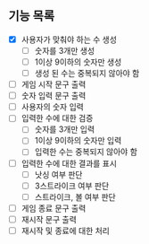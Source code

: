 ## 기능 목록

-[x] 사용자가 맞춰야 하는 수 생성
    -[ ] 숫자를 3개만 생성
    -[ ] 1이상 9이하의 숫자만 생성
    -[ ] 생성 된 수는 중복되지 않아야 함
-[ ] 게임 시작 문구 출력
-[ ] 숫자 입력 문구 출력
-[ ] 사용자의 숫자 입력
-[ ] 입력한 수에 대한 검증
    -[ ] 숫자를 3개만 입력
    -[ ] 1이상 9이하의 숫자만 입력
    -[ ] 입력한 수는 중복되지 않아야 함
-[ ] 입력한 수에 대한 결과를 표시
    -[ ] 낫싱 여부 판단
    -[ ] 3스트라이크 여부 판단
    -[ ] 스트라이크, 볼 여부 판단
-[ ] 게임 종료 문구 출력
-[ ] 재시작 문구 출력
-[ ] 재시작 및 종료에 대한 처리